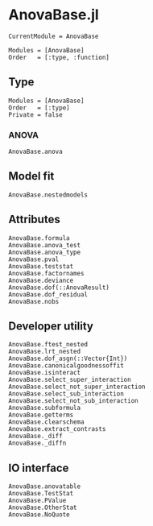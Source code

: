 # AnovaBase.jl
```@meta
CurrentModule = AnovaBase
```
```@index
Modules = [AnovaBase]
Order   = [:type, :function]
```
## Type
```@autodocs
Modules = [AnovaBase]
Order   = [:type]
Private = false
```

### ANOVA
```@docs
AnovaBase.anova
```
## Model fit
```@docs
AnovaBase.nestedmodels
```
## Attributes
```@docs
AnovaBase.formula
AnovaBase.anova_test
AnovaBase.anova_type
AnovaBase.pval
AnovaBase.teststat
AnovaBase.factornames
AnovaBase.deviance
AnovaBase.dof(::AnovaResult)
AnovaBase.dof_residual
AnovaBase.nobs
```

## Developer utility
```@docs
AnovaBase.ftest_nested
AnovaBase.lrt_nested
AnovaBase.dof_asgn(::Vector{Int})
AnovaBase.canonicalgoodnessoffit
AnovaBase.isinteract
AnovaBase.select_super_interaction
AnovaBase.select_not_super_interaction
AnovaBase.select_sub_interaction
AnovaBase.select_not_sub_interaction
AnovaBase.subformula
AnovaBase.getterms
AnovaBase.clearschema
AnovaBase.extract_contrasts
AnovaBase._diff
AnovaBase._diffn
```

## IO interface
```@docs
AnovaBase.anovatable
AnovaBase.TestStat
AnovaBase.PValue
AnovaBase.OtherStat
AnovaBase.NoQuote
```